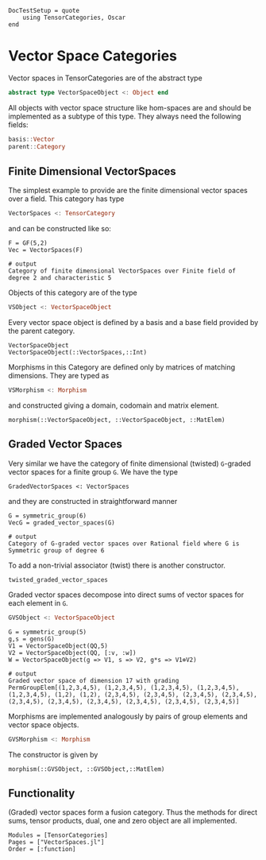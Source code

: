 ```@meta 
DocTestSetup = quote 
    using TensorCategories, Oscar
end
```


# Vector Space Categories

Vector spaces in TensorCategories are of the abstract type

```julia
abstract type VectorSpaceObject <: Object end
```

All objects with vector space structure like hom-spaces are and should be implemented as a
subtype of this type. They always need the following fields:

```julia
basis::Vector
parent::Category
```

## Finite Dimensional VectorSpaces

The simplest example to provide are the finite dimensional vector spaces over a field.
This category has type

```julia
VectorSpaces <: TensorCategory
```

and can be constructed like so:

```jldoctest
F = GF(5,2)
Vec = VectorSpaces(F)

# output
Category of finite dimensional VectorSpaces over Finite field of degree 2 and characteristic 5
```

Objects of this category are of the type

```julia
VSObject <: VectorSpaceObject
```

Every vector space object is defined by a basis and a base field provided by the
parent category.

```@docs
VectorSpaceObject
VectorSpaceObject(::VectorSpaces,::Int)
```

Morphisms in this Category are defined only by matrices of matching dimensions.
They are typed as

```julia
VSMorphism <: Morphism
```

and constructed giving a domain, codomain and matrix element.

```@docs; canonical = false
morphism(::VectorSpaceObject, ::VectorSpaceObject, ::MatElem)
```

## Graded Vector Spaces

Very similar we have the category of finite dimensional (twisted) ``G``-graded vector spaces for a finite group ``G``.
We have the type

```
GradedVectorSpaces <: VectorSpaces
```
and they are constructed in straightforward manner

```jldoctest; output = false
G = symmetric_group(6)
VecG = graded_vector_spaces(G)

# output
Category of G-graded vector spaces over Rational field where G is Symmetric group of degree 6
```

To add a non-trivial associator (twist) there is another constructor. 

```@docs
twisted_graded_vector_spaces
```

Graded vector spaces decompose into direct sums of vector spaces for each element in
``G``.

```julia
GVSObject <: VectorSpaceObject
```

```jldoctest; output = false
G = symmetric_group(5)
g,s = gens(G)
V1 = VectorSpaceObject(QQ,5)
V2 = VectorSpaceObject(QQ, [:v, :w])
W = VectorSpaceObject(g => V1, s => V2, g*s => V1⊗V2)

# output
Graded vector space of dimension 17 with grading
PermGroupElem[(1,2,3,4,5), (1,2,3,4,5), (1,2,3,4,5), (1,2,3,4,5), (1,2,3,4,5), (1,2), (1,2), (2,3,4,5), (2,3,4,5), (2,3,4,5), (2,3,4,5), (2,3,4,5), (2,3,4,5), (2,3,4,5), (2,3,4,5), (2,3,4,5), (2,3,4,5)]
```

Morphisms are implemented analogously by pairs of group elements and vector space objects.

```julia
GVSMorphism <: Morphism
```

The constructor is given by 

```@docs
morphism(::GVSObject, ::GVSObject,::MatElem)
```


## Functionality

(Graded) vector spaces form a fusion category. Thus the methods for
direct sums, tensor products, dual, one and zero object are all implemented.

```@autodocs
Modules = [TensorCategories]
Pages = ["VectorSpaces.jl"]
Order = [:function]
```
